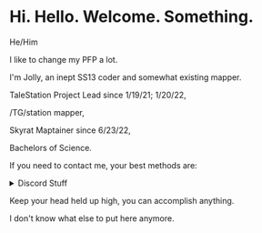 # Hi. Hello. Welcome. Something.

He/Him

I like to change my PFP a lot.

I'm Jolly, an inept SS13 coder and somewhat existing mapper.

TaleStation Project Lead since 1/19/21; 1/20/22,

/TG/station mapper,

Skyrat Maptainer since 6/23/22,

Bachelors of Science.

If you need to contact me, your best methods are:

<details>
  <summary> Discord Stuff </summary>
 
My friend requests are turned off, but you can find me at Jolly66. No, I'm not turning my friend requests back on.
Either join my Discord [here](https://discord.gg/erQAwn3z9z), or contact me in one (or more) of the following SS13 Discords:

Aculastation

[Coderbus](https://discord.gg/Vh8TJp9)

[Mapper's Palace](https://discord.gg/7NzVxTy)

Sector Echo 13

[Shiptest](https://shiptest.net/discord)

[Skyrat](https://discord.gg/sdssvHujFx)

[/TG/station](https://tgstation13.org/phpBB/viewforum.php?f=60)

</details>

Keep your head held up high, you can accomplish anything.

I don't know what else to put here anymore.
